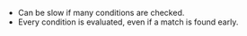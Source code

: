 - Can be slow if many conditions are checked.
- Every condition is evaluated, even if a match is found early. 

